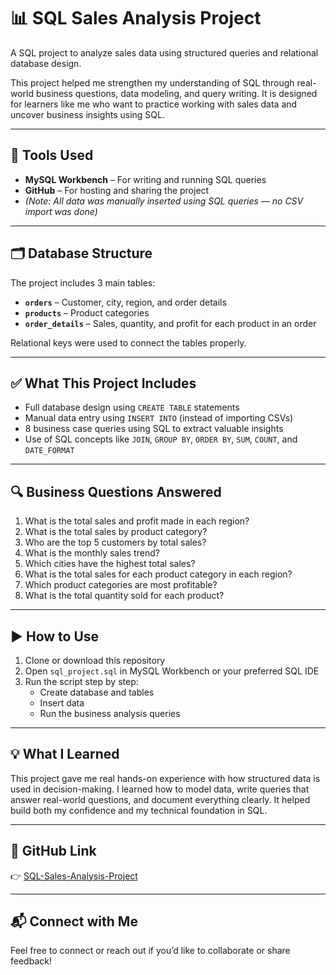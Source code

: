 # 📊 SQL Sales Analysis Project

A SQL project to analyze sales data using structured queries and relational database design.

This project helped me strengthen my understanding of SQL through real-world business questions, data modeling, and query writing. It is designed for learners like me who want to practice working with sales data and uncover business insights using SQL.

---

## 🔧 Tools Used

- **MySQL Workbench** – For writing and running SQL queries  
- **GitHub** – For hosting and sharing the project  
- *(Note: All data was manually inserted using SQL queries — no CSV import was done)*

---

## 🗂️ Database Structure

The project includes 3 main tables:

- **`orders`** – Customer, city, region, and order details  
- **`products`** – Product categories  
- **`order_details`** – Sales, quantity, and profit for each product in an order  

Relational keys were used to connect the tables properly.

---

## ✅ What This Project Includes

- Full database design using `CREATE TABLE` statements  
- Manual data entry using `INSERT INTO` (instead of importing CSVs)  
- 8 business case queries using SQL to extract valuable insights  
- Use of SQL concepts like `JOIN`, `GROUP BY`, `ORDER BY`, `SUM`, `COUNT`, and `DATE_FORMAT`  

---

## 🔍 Business Questions Answered

1. What is the total sales and profit made in each region?  
2. What is the total sales by product category?  
3. Who are the top 5 customers by total sales?  
4. What is the monthly sales trend?  
5. Which cities have the highest total sales?  
6. What is the total sales for each product category in each region?  
7. Which product categories are most profitable?  
8. What is the total quantity sold for each product?

---

## ▶️ How to Use

1. Clone or download this repository  
2. Open `sql_project.sql` in MySQL Workbench or your preferred SQL IDE  
3. Run the script step by step:  
   - Create database and tables  
   - Insert data  
   - Run the business analysis queries  

---

## 💡 What I Learned

This project gave me real hands-on experience with how structured data is used in decision-making. I learned how to model data, write queries that answer real-world questions, and document everything clearly. It helped build both my confidence and my technical foundation in SQL.

---

## 📎 GitHub Link

👉 [SQL-Sales-Analysis-Project](https://github.com/thesougata/SQL-Sales-Analysis-Project)

---

## 📬 Connect with Me

Feel free to connect or reach out if you’d like to collaborate or share feedback!
